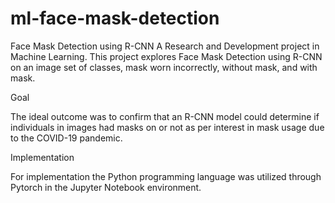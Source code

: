 # ml-face-mask-detection
Face Mask Detection using R-CNN
A Research and Development project in Machine Learning. This project explores Face Mask Detection using R-CNN on an image set of classes, 
mask worn incorrectly, without mask, and with mask.

Goal

The ideal outcome was to confirm that an R-CNN model could determine if individuals in images had masks on or not as per interest in mask usage due to the COVID-19
pandemic. 

Implementation

For implementation the Python programming language was utilized through Pytorch in the Jupyter Notebook environment.
